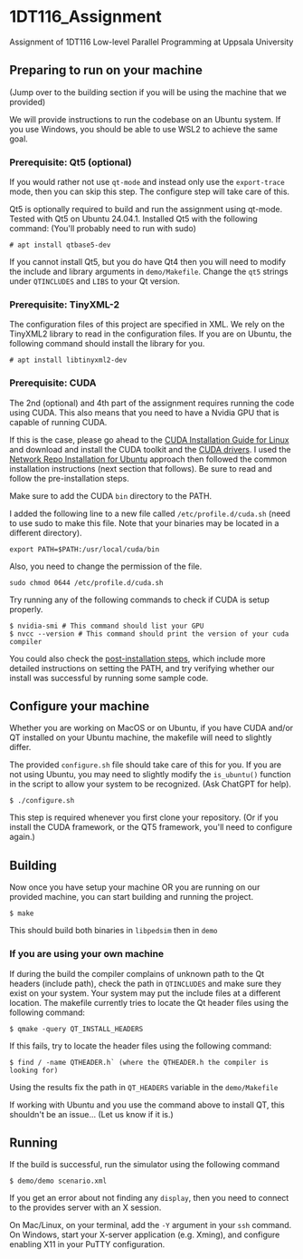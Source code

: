 # 1DT116\_Assignment
Assignment of 1DT116 Low-level Parallel Programming at Uppsala University

## Preparing to run on your machine

(Jump over to the building section if you will be using the machine that we provided)

We will provide instructions to run the codebase on an Ubuntu system.
If you use Windows, you should be able to use WSL2 to achieve the same goal.

### Prerequisite: Qt5 (optional)

If you would rather not use `qt-mode` and instead only use the `export-trace`
mode, then you can skip this step. The configure step will take care of this.

Qt5 is optionally required to build and run the assignment using qt-mode. Tested with Qt5 on Ubuntu
24.04.1. Installed Qt5 with the following command: (You'll probably need to run with sudo)

```
# apt install qtbase5-dev
```

If you cannot install Qt5, but you do have Qt4 then you will need to modify
the include and library arguments in `demo/Makefile`. Change the `qt5` strings
under `QTINCLUDES` and `LIBS` to your Qt version.


### Prerequisite: TinyXML-2

The configuration files of this project are specified in XML. We rely on the TinyXML2 library to read in the configuration files.
If you are on Ubuntu, the following command should install the library for you.

```
# apt install libtinyxml2-dev
```

### Prerequisite: CUDA

The 2nd (optional) and 4th part of the assignment requires running the code using CUDA. 
This also means that you need to have a Nvidia GPU that is capable of running CUDA.

If this is the case, please go ahead to the [CUDA Installation Guide for Linux](https://docs.nvidia.com/cuda/cuda-installation-guide-linux/) and download and install the CUDA toolkit and the [CUDA drivers](https://docs.nvidia.com/datacenter/tesla/driver-installation-guide/index.html).
I used the [Network Repo Installation for Ubuntu](https://docs.nvidia.com/cuda/cuda-installation-guide-linux/#network-repo-installation-for-ubuntu) approach then followed the common installation instructions (next section that follows). Be sure to read and follow the pre-installation steps.

Make sure to add the CUDA `bin` directory to the PATH. 

I added the following line to a new file called `/etc/profile.d/cuda.sh` (need to use sudo to make this file. Note that your binaries may be located in a different directory).

```
export PATH=$PATH:/usr/local/cuda/bin
```

Also, you need to change the permission of the file.

```
sudo chmod 0644 /etc/profile.d/cuda.sh
```

Try running any of the following commands to check if CUDA is setup properly.

```
$ nvidia-smi # This command should list your GPU
$ nvcc --version # This command should print the version of your cuda compiler
```

You could also check the [post-installation steps](https://docs.nvidia.com/cuda/cuda-installation-guide-linux/#post-installation-actions), which include more detailed instructions on setting the PATH, and try verifying whether our install was successful by running some sample code.

## Configure your machine
Whether you are working on MacOS or on Ubuntu, if you have CUDA and/or QT
installed on your Ubuntu machine, the makefile will need to slightly differ.

The provided `configure.sh` file should take care of this for you. If you are
not using Ubuntu, you may need to slightly modify the `is_ubuntu()` function
in the script to allow your system to be recognized. (Ask ChatGPT for help).

```
$ ./configure.sh
```

This step is required whenever you first clone your repository. (Or if you
install the CUDA framework, or the QT5 framework, you'll need to configure
again.)


## Building
Now once you have setup your machine OR you are running on our provided machine, you can start building and running the project.

```
$ make
```

This should build both binaries in `libpedsim` then in `demo`

### If you are using your own machine

If during the build the compiler complains of unknown path to the Qt headers
(include path), check the path in `QTINCLUDES` and make sure they exist on
your system. Your system may put the include files at a different location.
The makefile currently tries to locate the Qt header files using the following
command:
```
$ qmake -query QT_INSTALL_HEADERS
```

If this fails, try to locate the header files using the following command:
```
$ find / -name QTHEADER.h` (where the QTHEADER.h the compiler is looking for)
```
Using the results fix the path in `QT_HEADERS` variable in the `demo/Makefile`

If working with Ubuntu and you use the command above to install QT, this shouldn't be an issue... (Let us know if it is.)


## Running
If the build is successful, run the simulator using the following command

```
$ demo/demo scenario.xml
```

If you get an error about not finding any `display`, then you need to connect
to the provides server with an X session.

On Mac/Linux, on your terminal, add the `-Y` argument in your `ssh` command.
On Windows, start your X-server application (e.g. Xming), and configure
enabling X11 in your PuTTY configuration.
